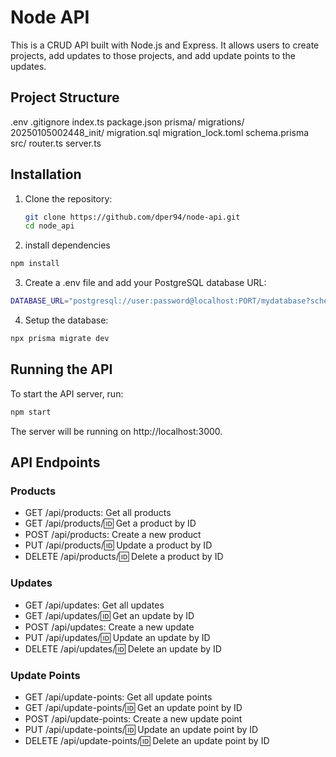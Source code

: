 # Node API

This is a CRUD API built with Node.js and Express. It allows users to create projects, add updates to those projects, and add update points to the updates.

## Project Structure

.env .gitignore index.ts package.json prisma/ migrations/ 20250105002448_init/ migration.sql migration_lock.toml schema.prisma src/ router.ts server.ts

## Installation

1. Clone the repository:
   ```sh
   git clone https://github.com/dper94/node-api.git
   cd node_api
   ```
2. install dependencies
```sh
npm install
```
3. Create a .env file and add your PostgreSQL database URL:
```sh
DATABASE_URL="postgresql://user:password@localhost:PORT/mydatabase?schema=public"
```
4. Setup the database:
```sh
npx prisma migrate dev
```
## Running the API

To start the API server, run:

```sh
npm start
```
The server will be running on http://localhost:3000.

## API Endpoints

### Products

- GET /api/products: Get all products
- GET /api/products/:id: Get a product by ID
- POST /api/products: Create a new product
- PUT /api/products/:id: Update a product by ID
- DELETE /api/products/:id: Delete a product by ID

### Updates

- GET /api/updates: Get all updates
- GET /api/updates/:id: Get an update by ID
- POST /api/updates: Create a new update
- PUT /api/updates/:id: Update an update by ID
- DELETE /api/updates/:id: Delete an update by ID

### Update Points

- GET /api/update-points: Get all update points
- GET /api/update-points/:id: Get an update point by ID
- POST /api/update-points: Create a new update point
- PUT /api/update-points/:id: Update an update point by ID
- DELETE /api/update-points/:id: Delete an update point by ID